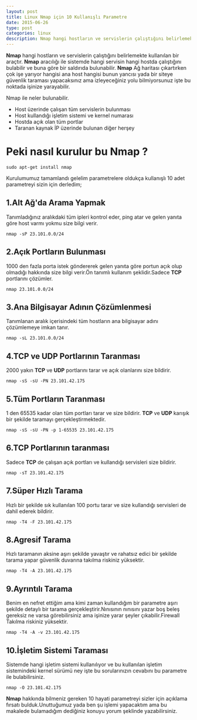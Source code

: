 ```yaml
---
layout: post
title: Linux Nmap için 10 Kullanışlı Parametre
date: 2015-06-26
type: post
categories: linux
description: Nmap hangi hostların ve servislerin çalıştığını belirlemekte kullanılan bir araçtır.Nmap aracılığı ile sistemde hangi servisin hangi hostda
---
```


**Nmap** hangi hostların ve servislerin çalıştığını belirlemekte kullanılan bir araçtır. **Nmap** aracılığı ile sistemde hangi servisin hangi hostda çalıştığını bulabilir ve buna göre bir saldırıda bulunabilir. **Nmap** Ağ haritası çıkartırken çok işe yarıyor hangisi ana host hangisi bunun yancısı yada bir siteye güvenlik taraması yapacaksınız ama izleyeceğiniz yolu bilmiyorsunuz işte bu noktada işinize yarayabilir.

Nmap ile neler bulunabilir.

- Host üzerinde çalışan tüm servislerin bulunması
- Host kullandığı işletim sistemi ve kernel numarası
- Hostda açık olan tüm portlar
- Taranan kaynak İP üzerinde bulunan diğer herşey

# Peki nasıl kurulur bu Nmap ?

    sudo apt-get install nmap

Kurulumumuz tamamlandı gelelim parametrelere oldukça kullanışlı 10 adet parametreyi sizin için derledim;

## 1.Alt Ağ'da Arama Yapmak

Tanımladığınız aralıkdaki tüm ipleri kontrol eder, ping atar ve gelen yanıta göre host varmı yokmu size bilgi verir.

    nmap -sP 23.101.0.0/24

## 2.Açık Portların Bulunması

1000 den fazla porta istek göndererek gelen yanıta göre portun açık olup olmadığı hakkında size bilgi verir.Ön tanımlı kullanım şeklidir.Sadece **TCP** portlarını çözümler.

    nmap 23.101.0.0/24

## 3.Ana Bilgisayar Adının Çözümlenmesi

Tanımlanan aralık içerisindeki tüm hostların ana bilgisayar adını çözümlemeye imkan tanır.

    nmap -sL 23.101.0.0/24

## 4.TCP ve UDP Portlarının Taranması

2000 yakın **TCP** ve **UDP** portlarını tarar ve açık olanlarını size bildirir.

    nmap -sS -sU -PN 23.101.42.175

## 5.Tüm Portların Taranması

1 den 65535 kadar olan tüm portları tarar ve size bildirir. **TCP** ve **UDP** karışık bir şekilde taramayı gerçekleştirmektedir.

    nmap -sS -sU -PN -p 1-65535 23.101.42.175

## 6.TCP Portlarının taranması

Sadece **TCP** de çalışan açık portları ve kullandığı servisleri size bildirir.

    nmap -sT 23.101.42.175

## 7.Süper Hızlı Tarama

Hızlı bir şekilde sık kullanılan 100 portu tarar ve size kullandığı servisleri de dahil ederek bildirir.

    nmap -T4 -F 23.101.42.175

## 8.Agresif Tarama

Hızlı taramanın aksine aşırı şekilde yavaştır ve rahatsız edici bir şekilde tarama yapar güvenlik duvarına takılma riskiniz yüksektir.

    nmap -T4 -A 23.101.42.175

## 9.Ayrıntılı Tarama

Benim en nefret ettiğim ama kimi zaman kullandığım bir parametre aşırı şekilde detaylı bir tarama gerçekleştirir.Nınısının nınısını yazar boş beleş gereksiz ne varsa görebilirsiniz ama işinize yarar şeyler çıkabilir.Firewall Takılma riskiniz yüksektir.

    nmap -T4 -A -v 23.101.42.175

## 10.İşletim Sistemi Taraması

Sistemde hangi işletim sistemi kullanılıyor ve bu kullanılan işletim sistemindeki kernel sürümü ney işte bu sorularınızın cevabını bu parametre ile bulabilirsiniz.

    nmap -O 23.101.42.175

**Nmap** hakkında bilmeniz gereken 10 hayati parametreyi sizler için açıklama fırsatı bulduk.Unuttuğumuz yada ben şu işlemi yapacaktım ama bu makalede bulamadığım dediğiniz konuyu yorum şeklinde yazabilirsiniz.
